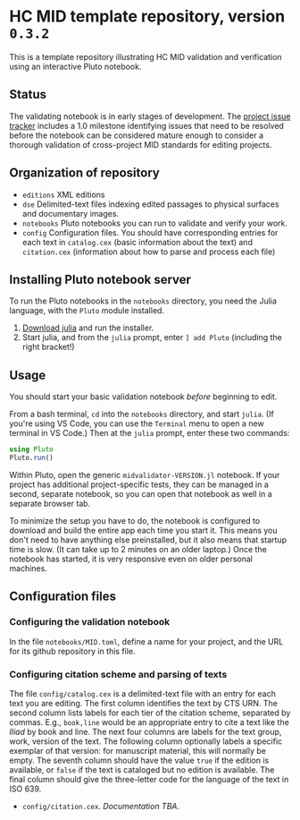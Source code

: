 # HC MID template repository, version` 0.3.2`


This is a template repository illustrating HC MID validation and verification using an interactive Pluto notebook.

## Status

The validating notebook is in early stages of development.  The [project issue tracker](https://github.com/HCMID/validatormodel/issues) includes a 1.0 milestone identifying issues that need to be resolved before the notebook can be considered mature enough to consider a thorough validation of cross-project MID standards for editing projects.

## Organization of repository

- `editions` XML editions
- `dse` Delimited-text files indexing edited passages to physical surfaces and documentary images.
- `notebooks` Pluto notebooks you can run to validate and verify your work.
- `config` Configuration files.  You should have corresponding entries for each text in `catalog.cex` (basic information about the text)  and `citation.cex` (information about how to parse and process each file)

## Installing Pluto notebook server

To run the Pluto notebooks in the `notebooks` directory, you need the Julia language, with the `Pluto` module installed. 

1. [Download julia](https://julialang.org/downloads/) and run the installer.
2. Start julia, and from the `julia` prompt, enter `] add Pluto` (including the right bracket!)


## Usage

You should start your basic validation notebook *before* beginning to edit.  

From a bash terminal, `cd` into the `notebooks` directory, and start `julia`. (If you're using VS Code, you can use the `Terminal` menu to open a new terminal in VS Code.) Then at the `julia` prompt, enter these two commands:

```julia
using Pluto
Pluto.run()
```

Within Pluto, open the generic `midvalidator-VERSION.jl` notebook.  If your project has additional project-specific tests, they can be managed in a second, separate notebook, so you can open that notebook as well in a separate browser tab.

To minimize the setup you have to do, the notebook is configured to download and build the entire app each time you start it.  This means you don't need to have anything else preinstalled, but it also means that startup time is slow. (It can take up to 2 minutes on an older laptop.)  Once the notebook has started, it is very responsive even on older personal machines.

## Configuration files



### Configuring the validation notebook

In the file `notebooks/MID.toml`,  define a name for your project, and the URL for its github repository in this file.

### Configuring citation scheme and parsing of texts

The file `config/catalog.cex` is a delimited-text file with an entry for each text you are editing.  The first column identifies the text by CTS URN.  The second column lists labels for each tier of the citation scheme, separated by commas. E.g., `book,line` would be an appropriate entry to cite a text like the *Iliad* by book and line.  The next four columns are labels for the text group, work, version of the text. The following column  optionally labels a specific exemplar of that version:  for manuscript material, this will normally be empty.  The seventh column should have the value `true` if the edition is available, or `false` if the text is cataloged but no edition is available.  The final column should give the three-letter code for the language of the text in ISO 639.




- `config/citation.cex`. *Documentation TBA*.


